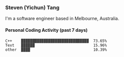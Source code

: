 ### Steven (Yichun) Tang

I'm a software engineer based in Melbourne, Australia.

#### Personal Coding Activity (past 7 days)
```
C++    ▓▓▓▓▓▓▓▓▓▓▓▓▓▓▓▓▓▓▓▓▓▓▓▓▓▓▓▓▓▓  73.65%
Text   ▓▓▓▓▓▓                          15.96%
other  ▓▓▓▓                            10.39%
```
